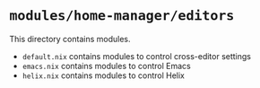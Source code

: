 # `modules/home-manager/editors`
This directory contains modules.
- `default.nix` contains modules to control cross-editor settings
- `emacs.nix` contains modules to control Emacs
- `helix.nix` contains modules to control Helix
